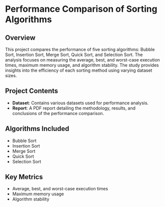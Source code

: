 # Performance Comparison of Sorting Algorithms

## Overview
This project compares the performance of five sorting algorithms: Bubble Sort, Insertion Sort, Merge Sort, Quick Sort, and Selection Sort. The analysis focuses on measuring the average, best, and worst-case execution times, maximum memory usage, and algorithm stability. The study provides insights into the efficiency of each sorting method using varying dataset sizes.

## Project Contents
- **Dataset**: Contains various datasets used for performance analysis.
- **Report**: A PDF report detailing the methodology, results, and conclusions of the performance comparison.

## Algorithms Included
- Bubble Sort
- Insertion Sort
- Merge Sort
- Quick Sort
- Selection Sort

## Key Metrics
- Average, best, and worst-case execution times
- Maximum memory usage
- Algorithm stability

